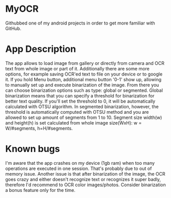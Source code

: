# MyOCR
Githubbed one of my android projects in order to get more familiar with GitHub.


# App Description
The app allows to load image from gallery or directly from camera and OCR text from whole image or part of it. Additionally there are some more options, for example saving OCR'ed text to file on your device or to google it.
If you hold Menu button, additional menu button '0-1' show up, allowing to manually set up and execute binarization of the image. From there you can choose binarization options such as type: global or segmented. Global binarization means that you can specify a threshold for binarization for better text quality. If you'll set the threshold to 0, it will be automatically calculated with OTSU algorithm. In segmented binarization, however, the threshold is automatically computed with OTSU method and you are allowed to set up amount of segments from 1 to 10. Segment size width(w) and height(h) is set calculated from whole image size(WxH): w = W/#segments, h=H/#segments.

# Known bugs
I'm aware that the app crashes on my device (1gb ram) when too many operations are executed in one session. That's probably due to out of memory issue.
Another issue is that after binarization of the image, the OCR goes crazy and either doesn't recognize text or recognizes it super badly, therefore I'd recommend to OCR color images/photos. Consider binarization a bonus feature only for the time.
